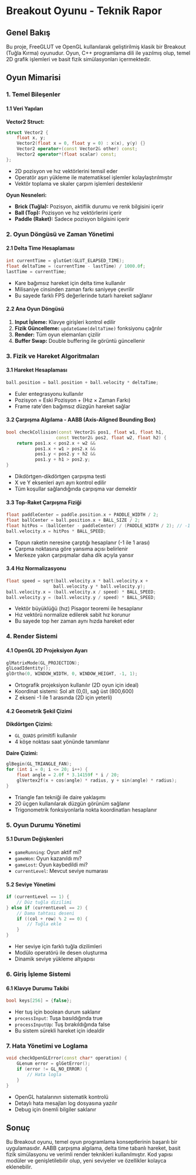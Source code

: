 

# Breakout Oyunu - Teknik Rapor

## Genel Bakış

Bu proje, FreeGLUT ve OpenGL kullanılarak geliştirilmiş klasik bir Breakout (Tuğla Kırma) oyunudur. Oyun, C++ programlama dili ile yazılmış olup, temel 2D grafik işlemleri ve basit fizik simülasyonları içermektedir.

## Oyun Mimarisi

### 1. Temel Bileşenler

#### 1.1 Veri Yapıları

**Vector2 Struct:**
```cpp
struct Vector2 {
    float x, y;
    Vector2(float x = 0, float y = 0) : x(x), y(y) {}
    Vector2 operator+(const Vector2& other) const;
    Vector2 operator*(float scalar) const;
};
```
- 2D pozisyon ve hız vektörlerini temsil eder
- Operatör aşırı yükleme ile matematiksel işlemler kolaylaştırılmıştır
- Vektör toplama ve skaler çarpım işlemleri desteklenir

**Oyun Nesneleri:**
- **Brick (Tuğla):** Pozisyon, aktiflik durumu ve renk bilgisini içerir
- **Ball (Top):** Pozisyon ve hız vektörlerini içerir
- **Paddle (Raket):** Sadece pozisyon bilgisini içerir

### 2. Oyun Döngüsü ve Zaman Yönetimi

#### 2.1 Delta Time Hesaplaması
```cpp
int currentTime = glutGet(GLUT_ELAPSED_TIME);
float deltaTime = (currentTime - lastTime) / 1000.0f;
lastTime = currentTime;
```
- Kare bağımsız hareket için delta time kullanılır
- Milisaniye cinsinden zaman farkı saniyeye çevrilir
- Bu sayede farklı FPS değerlerinde tutarlı hareket sağlanır

#### 2.2 Ana Oyun Döngüsü
1. **Input İşleme:** Klavye girişleri kontrol edilir
2. **Fizik Güncelleme:** `updateGame(deltaTime)` fonksiyonu çağrılır
3. **Render:** Tüm oyun elemanları çizilir
4. **Buffer Swap:** Double buffering ile görüntü güncellenir

### 3. Fizik ve Hareket Algoritmaları

#### 3.1 Hareket Hesaplaması
```cpp
ball.position = ball.position + ball.velocity * deltaTime;
```
- Euler entegrasyonu kullanılır
- Pozisyon = Eski Pozisyon + (Hız × Zaman Farkı)
- Frame rate'den bağımsız düzgün hareket sağlar

#### 3.2 Çarpışma Algılama - AABB (Axis-Aligned Bounding Box)
```cpp
bool checkCollision(const Vector2& pos1, float w1, float h1, 
                   const Vector2& pos2, float w2, float h2) {
    return pos1.x < pos2.x + w2 && 
           pos1.x + w1 > pos2.x && 
           pos1.y < pos2.y + h2 && 
           pos1.y + h1 > pos2.y;
}
```
- Dikdörtgen-dikdörtgen çarpışma testi
- X ve Y eksenleri ayrı ayrı kontrol edilir
- Tüm koşullar sağlandığında çarpışma var demektir

#### 3.3 Top-Raket Çarpışma Fiziği
```cpp
float paddleCenter = paddle.position.x + PADDLE_WIDTH / 2;
float ballCenter = ball.position.x + BALL_SIZE / 2;
float hitPos = (ballCenter - paddleCenter) / (PADDLE_WIDTH / 2); // -1 to 1
ball.velocity.x = hitPos * BALL_SPEED;
```
- Topun raketin neresine çarptığı hesaplanır (-1 ile 1 arası)
- Çarpma noktasına göre yansıma açısı belirlenir
- Merkeze yakın çarpışmalar daha dik açıyla yansır

#### 3.4 Hız Normalizasyonu
```cpp
float speed = sqrt(ball.velocity.x * ball.velocity.x + 
                  ball.velocity.y * ball.velocity.y);
ball.velocity.x = (ball.velocity.x / speed) * BALL_SPEED;
ball.velocity.y = (ball.velocity.y / speed) * BALL_SPEED;
```
- Vektör büyüklüğü (hız) Pisagor teoremi ile hesaplanır
- Hız vektörü normalize edilerek sabit hız korunur
- Bu sayede top her zaman aynı hızda hareket eder

### 4. Render Sistemi

#### 4.1 OpenGL 2D Projeksiyon Ayarı
```cpp
glMatrixMode(GL_PROJECTION);
glLoadIdentity();
glOrtho(0, WINDOW_WIDTH, 0, WINDOW_HEIGHT, -1, 1);
```
- Ortografik projeksiyon kullanılır (2D oyun için ideal)
- Koordinat sistemi: Sol alt (0,0), sağ üst (800,600)
- Z ekseni -1 ile 1 arasında (2D için yeterli)

#### 4.2 Geometrik Şekil Çizimi

**Dikdörtgen Çizimi:**
- `GL_QUADS` primitifi kullanılır
- 4 köşe noktası saat yönünde tanımlanır

**Daire Çizimi:**
```cpp
glBegin(GL_TRIANGLE_FAN);
for (int i = 0; i <= 20; i++) {
    float angle = 2.0f * 3.14159f * i / 20;
    glVertex2f(x + cos(angle) * radius, y + sin(angle) * radius);
}
```
- Triangle fan tekniği ile daire yaklaşımı
- 20 üçgen kullanılarak düzgün görünüm sağlanır
- Trigonometrik fonksiyonlarla nokta koordinatları hesaplanır

### 5. Oyun Durumu Yönetimi

#### 5.1 Durum Değişkenleri
- `gameRunning`: Oyun aktif mi?
- `gameWon`: Oyun kazanıldı mı?
- `gameLost`: Oyun kaybedildi mi?
- `currentLevel`: Mevcut seviye numarası

#### 5.2 Seviye Yönetimi
```cpp
if (currentLevel == 1) {
    // Düz tuğla dizilimi
} else if (currentLevel == 2) {
    // Dama tahtası deseni
    if ((col + row) % 2 == 0) {
        // Tuğla ekle
    }
}
```
- Her seviye için farklı tuğla dizilimleri
- Modülo operatörü ile desen oluşturma
- Dinamik seviye yükleme altyapısı

### 6. Giriş İşleme Sistemi

#### 6.1 Klavye Durumu Takibi
```cpp
bool keys[256] = {false};
```
- Her tuş için boolean durum saklanır
- `processInput`: Tuşa basıldığında true
- `processInputUp`: Tuş bırakıldığında false
- Bu sistem sürekli hareket için idealdir

### 7. Hata Yönetimi ve Loglama

```cpp
void checkOpenGLError(const char* operation) {
    GLenum error = glGetError();
    if (error != GL_NO_ERROR) {
        // Hata logla
    }
}
```
- OpenGL hatalarının sistematik kontrolü
- Detaylı hata mesajları log dosyasına yazılır
- Debug için önemli bilgiler saklanır

## Sonuç

Bu Breakout oyunu, temel oyun programlama konseptlerinin başarılı bir uygulamasıdır. AABB çarpışma algılama, delta time tabanlı hareket, basit fizik simülasyonu ve verimli render teknikleri kullanılmıştır. Kod yapısı modüler ve genişletilebilir olup, yeni seviyeler ve özellikler kolayca eklenebilir.
